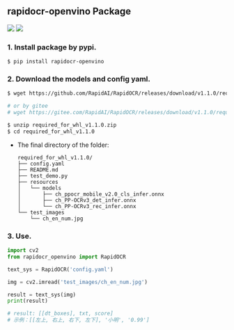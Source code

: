 ## rapidocr-openvino Package
<p>
    <a href=""><img src="https://img.shields.io/badge/Python-3.6+-aff.svg"></a>
    <a href=""><img src="https://img.shields.io/badge/OS-Linux%2C%20Win%2C%20Mac-pink.svg"></a>
</p>

### 1. Install package by pypi.
```shell
$ pip install rapidocr-openvino
```

### 2. Download the models and config yaml.
```bash
$ wget https://github.com/RapidAI/RapidOCR/releases/download/v1.1.0/required_for_whl_v1.1.0.zip

# or by gitee
# wget https://gitee.com/RapidAI/RapidOCR/releases/download/v1.1.0/required_for_whl_v1.1.0.zip

$ unzip required_for_whl_v1.1.0.zip
$ cd required_for_whl_v1.1.0
```

- The final directory of the folder:
    ```text
    required_for_whl_v1.1.0/
    ├── config.yaml
    ├── README.md
    ├── test_demo.py
    ├── resources
    │   └── models
    │       ├── ch_ppocr_mobile_v2.0_cls_infer.onnx
    │       ├── ch_PP-OCRv3_det_infer.onnx
    │       └── ch_PP-OCRv3_rec_infer.onnx
    └── test_images
        └── ch_en_num.jpg
    ```

### 3. Use.
```python
import cv2
from rapidocr_openvino import RapidOCR

text_sys = RapidOCR('config.yaml')

img = cv2.imread('test_images/ch_en_num.jpg')

result = text_sys(img)
print(result)

# result: [[dt_boxes], txt, score]
# 示例：[[左上, 右上, 右下, 左下], '小明', '0.99']
```
